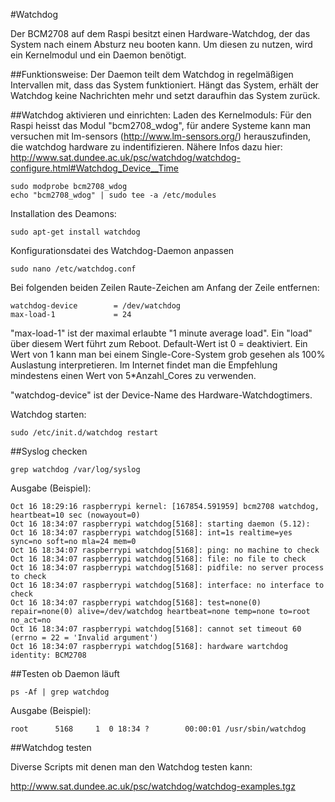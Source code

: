 #Watchdog

Der BCM2708 auf dem Raspi besitzt einen Hardware-Watchdog, der das System nach einem Absturz neu booten kann.
Um diesen zu nutzen, wird ein Kernelmodul und ein Daemon benötigt.

##Funktionsweise:
Der Daemon teilt dem Watchdog in regelmäßigen Intervallen mit, dass das System funktioniert.
Hängt das System, erhält der Watchdog keine Nachrichten mehr und setzt daraufhin das System zurück.

##Watchdog aktivieren und einrichten:
Laden des Kernelmoduls:
Für den Raspi heisst das Modul "bcm2708_wdog", für andere Systeme kann man versuchen mit lm-sensors (http://www.lm-sensors.org/) herauszufinden, die watchdog hardware zu indentifizieren. Nähere Infos dazu hier: http://www.sat.dundee.ac.uk/psc/watchdog/watchdog-configure.html#Watchdog_Device__Time

    sudo modprobe bcm2708_wdog
    echo "bcm2708_wdog" | sudo tee -a /etc/modules
    
 Installation des Deamons:
 
    sudo apt-get install watchdog
    
Konfigurationsdatei des Watchdog-Daemon anpassen

    sudo nano /etc/watchdog.conf
    
Bei folgenden beiden Zeilen Raute-Zeichen am Anfang der Zeile entfernen:

    watchdog-device        = /dev/watchdog
    max-load-1             = 24

"max-load-1" ist der maximal erlaubte "1 minute average load". Ein "load" über diesem Wert führt zum Reboot.
Default-Wert ist 0 = deaktiviert. Ein Wert von 1 kann man bei einem Single-Core-System grob gesehen als 100% Auslastung interpretieren. Im Internet findet man die Empfehlung mindestens einen Wert von 5*Anzahl_Cores zu verwenden.

"watchdog-device" ist der Device-Name des Hardware-Watchdogtimers. 

Watchdog starten:

    sudo /etc/init.d/watchdog restart
    
##Syslog checken

    grep watchdog /var/log/syslog
    
Ausgabe (Beispiel):

    Oct 16 18:29:16 raspberrypi kernel: [167854.591959] bcm2708 watchdog, heartbeat=10 sec (nowayout=0)
    Oct 16 18:34:07 raspberrypi watchdog[5168]: starting daemon (5.12):
    Oct 16 18:34:07 raspberrypi watchdog[5168]: int=1s realtime=yes sync=no soft=no mla=24 mem=0
    Oct 16 18:34:07 raspberrypi watchdog[5168]: ping: no machine to check
    Oct 16 18:34:07 raspberrypi watchdog[5168]: file: no file to check
    Oct 16 18:34:07 raspberrypi watchdog[5168]: pidfile: no server process to check
    Oct 16 18:34:07 raspberrypi watchdog[5168]: interface: no interface to check
    Oct 16 18:34:07 raspberrypi watchdog[5168]: test=none(0) repair=none(0) alive=/dev/watchdog heartbeat=none temp=none to=root no_act=no
    Oct 16 18:34:07 raspberrypi watchdog[5168]: cannot set timeout 60 (errno = 22 = 'Invalid argument')
    Oct 16 18:34:07 raspberrypi watchdog[5168]: hardware wartchdog identity: BCM2708


##Testen ob Daemon läuft

    ps -Af | grep watchdog
    
Ausgabe (Beispiel):

    root      5168     1  0 18:34 ?        00:00:01 /usr/sbin/watchdog
    
##Watchdog testen

Diverse Scripts mit denen man den Watchdog testen kann:
    
http://www.sat.dundee.ac.uk/psc/watchdog/watchdog-examples.tgz
